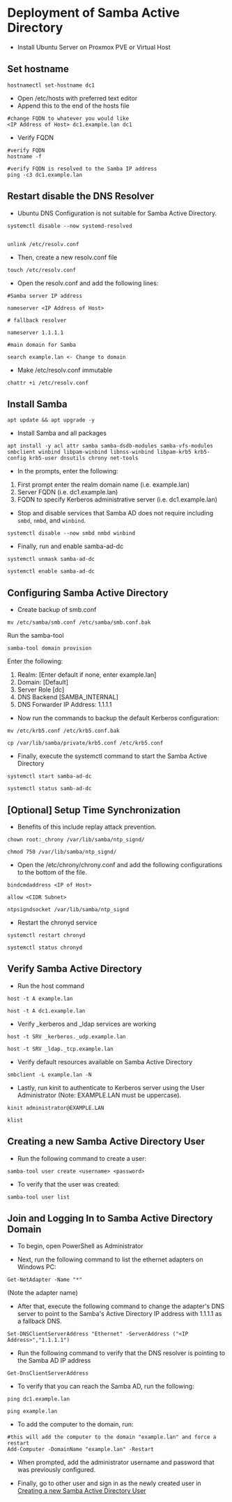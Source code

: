 # Deployment of Samba Active Directory

- Install Ubuntu Server on Proxmox PVE or Virtual Host

## Set hostname 

```
hostnamectl set-hostname dc1
```

- Open /etc/hosts with preferred text editor
 - Append this to the end of the hosts file
```
#change FQDN to whatever you would like 
<IP Address of Host> dc1.example.lan dc1
```
- Verify FQDN
```
#verify FQDN
hostname -f

#verify FQDN is resolved to the Samba IP address
ping -c3 dc1.example.lan
```
## Restart disable the DNS Resolver

- Ubuntu DNS Configuration is not suitable for Samba Active Directory.
```
systemctl disable --now systemd-resolved


unlink /etc/resolv.conf
```

- Then, create a new resolv.conf file
```
touch /etc/resolv.conf

```

- Open the resolv.conf and add the following lines:
```
#Samba server IP address

nameserver <IP Address of Host>

# fallback resolver

nameserver 1.1.1.1

#main domain for Samba

search example.lan <- Change to domain

```

- Make /etc/resolv.conf immutable
```
chattr +i /etc/resolv.conf
```

## Install Samba 

```
apt update && apt upgrade -y
```

- Install Samba and all packages
```
apt install -y acl attr samba samba-dsdb-modules samba-vfs-modules smbclient winbind libpam-winbind libnss-winbind libpam-krb5 krb5-config krb5-user dnsutils chrony net-tools
```

- In the prompts, enter the following:
1. First prompt enter the realm domain name (i.e. example.lan)
2. Server FQDN (i.e. dc1.example.lan)
3. FQDN to specify Kerberos administrative server (i.e. dc1.example.lan)

- Stop and disable services that Samba AD does not require including ```smbd```, ```nmbd```, and ```winbind```.
```
systemctl disable --now smbd nmbd winbind
```

- Finally, run and enable samba-ad-dc
```
systemctl unmask samba-ad-dc

systemctl enable samba-ad-dc
```

## Configuring Samba Active Directory

- Create backup of smb.conf
```
mv /etc/samba/smb.conf /etc/samba/smb.conf.bak
```

Run the samba-tool

```
samba-tool domain provision
```
Enter the following:
1. Realm: [Enter default if none, enter example.lan]
2. Domain: [Default]
3. Server Role [dc]
4. DNS Backend [SAMBA_INTERNAL]
5. DNS Forwarder IP Address: 1.1.1.1

- Now run the commands to backup the default Kerberos configuration:
```
mv /etc/krb5.conf /etc/krb5.conf.bak

cp /var/lib/samba/private/krb5.conf /etc/krb5.conf
```

- Finally, execute the systemctl command to start the Samba Active Directory
```
systemctl start samba-ad-dc

systemctl status samb-ad-dc
```

## [Optional] Setup Time Synchronization

- Benefits of this include replay attack prevention.
```
chown root:_chrony /var/lib/samba/ntp_signd/

chmod 750 /var/lib/samba/ntp_signd/
```

- Open the /etc/chrony/chrony.conf and add the following configurations to the bottom of the file.
```
bindcmdaddress <IP of Host>

allow <CIDR Subnet>

ntpsigndsocket /var/lib/samba/ntp_signd
```

- Restart the chronyd service
```
systemctl restart chronyd

systemctl status chronyd
```

## Verify Samba Active Directory

- Run the host command
```
host -t A example.lan

host -t A dc1.example.lan
```

- Verify _kerberos and _ldap services are working
```
host -t SRV _kerberos._udp.example.lan

host -t SRV _ldap._tcp.example.lan
```

- Verify default resources available on Samba Active Directory
```
smbclient -L example.lan -N
```

- Lastly, run kinit to authenticate to Kerberos server using the User Administrator (Note: EXAMPLE.LAN must be uppercase).
```
kinit administrator@EXAMPLE.LAN

klist
```

## Creating a new Samba Active Directory User

- Run the following command to create a user:
```
samba-tool user create <username> <password>

```

- To verify that the user was created:
```
samba-tool user list
```

## Join and Logging In to Samba Active Directory Domain

- To begin, open PowerShell as Administrator

- Next, run the following command to list the ethernet adapters on Windows PC:
```
Get-NetAdapter -Name "*"
```
(Note the adapter name)

- After that, execute the following command to change the adapter's DNS server to point to the Samba's Active Directory IP address with 1.1.1.1 as a fallback DNS.
```
Set-DNSClientServerAddress "Ethernet" -ServerAddress ("<IP Address>","1.1.1.1")
```

- Run the following command to verify that the DNS resolver is pointing to the Samba AD IP address
```
Get-DnsClientServerAddress
```

- To verify that you can reach the Samba AD, run the following:
```
ping dc1.example.lan

ping example.lan
```

- To add the computer to the domain, run:
```
#this will add the computer to the domain "example.lan" and force a restart
Add-Computer -DomainName "example.lan" -Restart 
```

- When prompted, add the administrator username and password that was previously configured.

- Finally, go to other user and sign in as the newly created user in [Creating a new Samba Active Directory User](https://github.com/stevesec/active_directory#creating-a-new-samba-active-directory-user)
